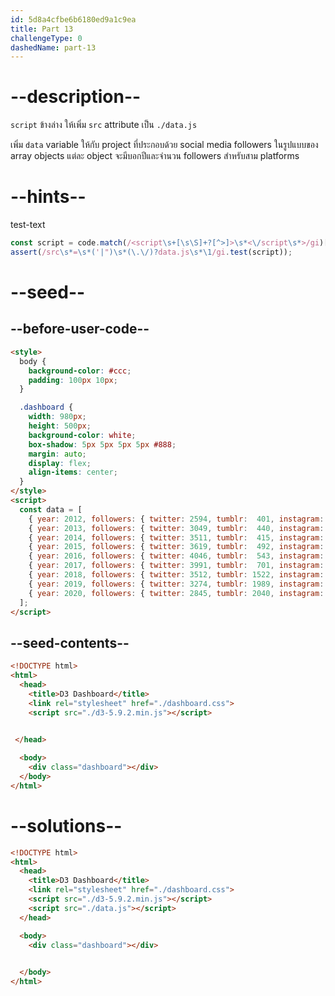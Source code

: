 ```yaml
---
id: 5d8a4cfbe6b6180ed9a1c9ea
title: Part 13
challengeType: 0
dashedName: part-13
---
```


# --description--

`script` ข้างล่าง  ให้เพิ่ม `src` attribute เป็น `./data.js`

เพิ่ม `data` variable ให้กับ project ที่ประกอบด้วย social media followers ในรูปแบบของ array objects
แต่ละ object จะมีบอกปีและจำนวน followers สำหรับสาม platforms 

# --hints--

test-text

```js
const script = code.match(/<script\s+[\s\S]+?[^>]>\s*<\/script\s*>/gi)[1];
assert(/src\s*=\s*('|")\s*(\.\/)?data.js\s*\1/gi.test(script));
```

# --seed--

## --before-user-code--

```html
<style>
  body {
    background-color: #ccc;
    padding: 100px 10px;
  }

  .dashboard {
    width: 980px;
    height: 500px;
    background-color: white;
    box-shadow: 5px 5px 5px 5px #888;
    margin: auto;
    display: flex;
    align-items: center;
  }
</style>
<script>
  const data = [ 
    { year: 2012, followers: { twitter: 2594, tumblr:  401, instagram:   83 }},
    { year: 2013, followers: { twitter: 3049, tumblr:  440, instagram:  192 }},
    { year: 2014, followers: { twitter: 3511, tumblr:  415, instagram:  511 }},
    { year: 2015, followers: { twitter: 3619, tumblr:  492, instagram: 1014 }},
    { year: 2016, followers: { twitter: 4046, tumblr:  543, instagram: 2066 }},
    { year: 2017, followers: { twitter: 3991, tumblr:  701, instagram: 3032 }},
    { year: 2018, followers: { twitter: 3512, tumblr: 1522, instagram: 4512 }},
    { year: 2019, followers: { twitter: 3274, tumblr: 1989, instagram: 4715 }},
    { year: 2020, followers: { twitter: 2845, tumblr: 2040, instagram: 4801 }}
  ];
</script>
```

## --seed-contents--

```html
<!DOCTYPE html>
<html>
  <head>
    <title>D3 Dashboard</title>
    <link rel="stylesheet" href="./dashboard.css">
    <script src="./d3-5.9.2.min.js"></script>

    
 </head>

  <body>
    <div class="dashboard"></div>
  </body>
</html>
```

# --solutions--

```html
<!DOCTYPE html>
<html>
  <head>
    <title>D3 Dashboard</title>
    <link rel="stylesheet" href="./dashboard.css">
    <script src="./d3-5.9.2.min.js"></script>
    <script src="./data.js"></script>
  </head>

  <body>
    <div class="dashboard"></div>

    
  </body>
</html>
```
